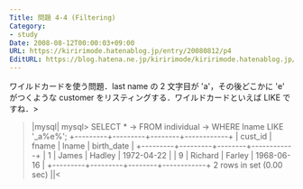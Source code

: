 ```yaml
---
Title: 問題 4-4 (Filtering)
Category:
- study
Date: 2008-08-12T00:00:03+09:00
URL: https://kiririmode.hatenablog.jp/entry/20080812/p4
EditURL: https://blog.hatena.ne.jp/kiririmode/kiririmode.hatenablog.jp/atom/entry/8454420450078214429
---
```


ワイルドカードを使う問題．last name の 2 文字目が 'a'，その後どこかに 'e' がつくような customer をリスティングする．ワイルドカードといえば LIKE ですね．>
>|mysql|
mysql> SELECT *
    -> FROM individual
    -> WHERE lname LIKE '_a%e%';
+---------+---------+--------+------------+
| cust_id | fname   | lname  | birth_date |
+---------+---------+--------+------------+
|       1 | James   | Hadley | 1972-04-22 |
|       9 | Richard | Farley | 1968-06-16 |
+---------+---------+--------+------------+
2 rows in set (0.00 sec)
||<
